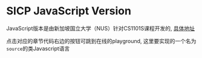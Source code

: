 # SICP JavaScript Version

JavaScript版本是由新加坡国立大学（NUS）针对CS1101S课程开发的, [具体地址](https://github.com/source-academy/sicp/wiki)

点击对应的章节代码右边的按钮可跳到在线的playground, 这里要实现的一个名为`source`的类Javascript语言
